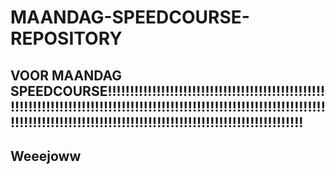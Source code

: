 # MAANDAG-SPEEDCOURSE-REPOSITORY
## VOOR MAANDAG SPEEDCOURSE!!!!!!!!!!!!!!!!!!!!!!!!!!!!!!!!!!!!!!!!!!!!!!!!!!!!!!!!!!!!!!!!!!!!!!!!!!!!!!!!!!!!!!!!!!!!!!!!!!!!!!!!!!!!!!!!!!!!!!!!!!!!!!!!!!!!!!!!!!!!!!!!!!!!!!!!!!!!!!!!!!!!!!!!!!!!!!!!!!!!!!!!!!
## Weeejoww

